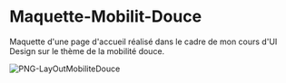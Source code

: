 # Maquette-Mobilit-Douce
Maquette d'une page d'accueil réalisé dans le cadre de mon cours d'UI Design sur le thème de la mobilité douce.

![PNG-LayOutMobiliteDouce](https://github.com/Timothe12/Maquette-Mobilit-Douce/assets/128182775/74ef1777-97cb-42f1-bc20-099ac54028a0)

